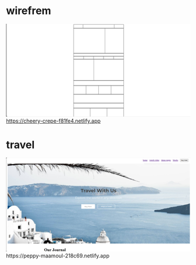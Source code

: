 <h1>wirefrem</h1>

<a href="https://cheery-crepe-f81fe4.netlify.app"><img src="table.png"></a>
https://cheery-crepe-f81fe4.netlify.app

<h1>travel</h1>
<a href="https://peppy-maamoul-218c69.netlify.app"><img src="travel.png"></a>
https://peppy-maamoul-218c69.netlify.app
